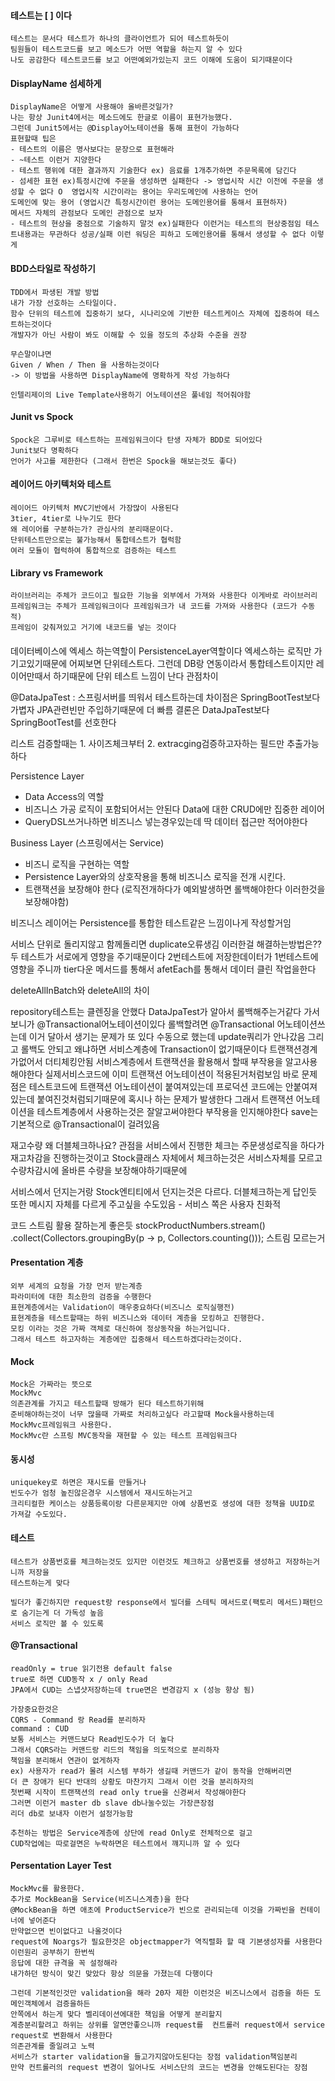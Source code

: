 

#### 테스트는 [ ] 이다
```
테스트는 문서다 테스트가 하나의 클라이언트가 되어 테스트하듯이
팀원들이 테스트코드를 보고 메소드가 어떤 역할을 하는지 알 수 있다
나도 공감한다 테스트코드를 보고 어떤예외가있는지 코드 이해에 도움이 되기때문이다
```


#### DisplayName 섬세하게
```
DisplayName은 어떻게 사용해야 올바른것일가?
나는 항상 Junit4에서는 메소드에도 한글로 이름이 표현가능했다.
그런데 Junit5에서는 @Display어노테이션을 통해 표현이 가능하다
표현할때 팁은
- 테스트의 이름은 명사보다는 문장으로 표현해라
- ~테스트 이런거 지양한다
- 테스트 행위에 대한 결과까지 기술한다 ex) 음료를 1개추가하면 주문목록에 담긴다
- 섬세한 표현 ex)특정시간에 주문을 생성하면 실패한다 -> 영업시작 시간 이전에 주문을 생성할 수 없다 O  영업시작 시간이라는 용어는 우리도메인에 사용하는 언어
도메인에 맞는 용어 (영업시간 특정시간이런 용어는 도메인용어를 통해서 표현하자) 
메서드 자체의 관점보다 도메인 관점으로 보자
- 테스트의 현상을 중점으로 기술하지 말것 ex)실패한다 이런거는 테스트의 현상중점임 테스트내용과는 무관하다 성공/실패 이런 워딩은 피하고 도메인용어를 통해서 생성할 수 없다 이렇게
```


#### BDD스타일로 작성하기
```
TDD에서 파생된 개발 방법
내가 가장 선호하는 스타일이다.
함수 단위의 테스트에 집중하기 보다, 시나리오에 기반한 테스트케이스 자체에 집중하여 테스트하는것이다
개발자가 아닌 사람이 봐도 이해할 수 있을 정도의 추상화 수준을 권장

무슨말이냐면
Given / When / Then 을 사용하는것이다
-> 이 방법을 사용하면 DisplayName에 명확하게 작성 가능하다

인텔리제이의 Live Template사용하기 어노테이션은 풀네임 적어줘야함
```


#### Junit vs Spock
```
Spock은 그루비로 테스트하는 프레임워크이다 탄생 자체가 BDD로 되어있다
Junit보다 명확하다
언어가 사고를 제한한다 (그래서 한번은 Spock을 해보는것도 좋다)
```

#### 레이어드 아키텍처와 테스트
```
레이어드 아키텍처 MVC기반에서 가장많이 사용된다
3tier, 4tier로 나누기도 한다
왜 레이어를 구분하는가? 관심사의 분리때문이다.
단위테스트만으로는 불가능해서 통합테스트가 협럭함
여러 모듈이 협럭하여 통합적으로 검증하는 테스트
```

#### Library vs Framework
```
라이브러리는 주체가 코드이고 필요한 기능을 외부에서 가져와 사용한다 이게바로 라이브러리
프레임워크는 주체가 프레임워크이다 프레임워크가 내 코드를 가져와 사용한다 (코드가 수동적)
프레임이 갖춰져있고 거기에 내코드를 넣는 것이다
```

#### 

데이터베이스에 엑세스 하는역할이 PersistenceLayer역할이다 
엑세스하는 로직만 가기고있기때문에 어찌보면 단위테스트다. 그런데 DB랑 연동이라서 통합테스트이지만 레이어만때서 하기때문에 단위
테스트 느낌이 난다 
관점차이


@DataJpaTest : 스프링서버를 띄워서 테스트하는데 차이점은 SpringBootTest보다 가볍자 JPA관련빈만 주입하기때문에 더 빠름
결론은 DataJpaTest보다 SpringBootTest를 선호한다 

리스트 검증할때는 1. 사이즈체크부터 
2. extracging검증하고자하는 필드만 추출가능하다

Persistence Layer
- Data Access의 역할
- 비즈니스 가공 로직이 포함되어서는 안된다 Data에 대한 CRUD에만 집중한 레이어
- QueryDSL쓰거나하면 비즈니스 넣는경우있는데 딱 데이터 접근만 적어야한다

Business Layer (스프링에서는 Service)
- 비즈니 로직을 구현하는 역할
- Persistence Layer와의 상호작용을 통해 비즈니스 로직을 전개 시킨다.
- 트랜잭션을 보장해야 한다 (로직전개하다가 예외발생하면 롤백해야한다 이러한것을 보장해야함)

비즈니스 레이어는 Persistence를 통합한 테스트같은 느낌이나게 작성할거임


서비스 단위로 돌리지않고 함께돌리면 duplicate오류생김
이러한걸 해결하는방법은?? 두 테스트가 서로에게 영향을 주기때문이다
2번테스트에 저장한데이터가 1번테스트에 영향을 주니까 tier다운 메서드를 통해서 afetEach를 통해서 데이터 클린 작업을한다


deleteAllInBatch와 deleteAll의 차이

repository테스트는 클렌징을 안했다 DataJpaTest가 알아서 롤백해주는거같다 가서보니가 @Transactional어노테이션이있다
롤백할려면 @Transactional 어노테이션쓰는데 이거 달아서 생기는 문제가 또 있다
수동으로 했는데 update쿼리가 안나갔음 그리고 롤백도 안되고 왜냐하면 서비스계층에 Transaction이 없기때문이다 
트랜잭션경계가없어서 더티체킹안됨
서비스계층에서 트랜잭션을 활용해서 할때 부작용을 알고사용해야한다
실제서비스코드에 이미 트랜잭션 어노테이션이 적용된거처럼보임
바로 문제점은 테스트코드에 트랜잭션 어노테이션이 붙여져있는데 프로덕션 코드에는 안붙여져있는데 붙여진것처럼되기때문에
혹시나 하는 문제가 발생한다 그래서 트랜잭션 어노테이션을 테스트계층에서 사용하는것은 잘알고써야한다 부작용을 인지해야한다
save는 기본적으로 @Transactional이 걸려있음





재고수량 왜 더블체크하나요?
관점을 서비스에서 진행한 체크는 주문생성로직을 하다가 재고차감을 진행하는것이고
Stock클래스 자체에서 체크하는것은 서비스자체를 모르고 수량차감시에 올바른 수량을 보장해야하기때문에

서비스에서 던지는거랑 Stock엔티티에서 던지는것은 다르다.
더블체크하는게 답인듯 또한 메시지 자체를 다르게 주고싶을 수도있음 - 서비스 쪽은 사용자 친화적



코드 스트림 활용 잘하는게 좋은듯
        stockProductNumbers.stream()
                .collect(Collectors.groupingBy(p -> p, Collectors.counting()));
스트림 모르는거 



#### Presentation 계층
```
외부 세계의 요청을 가장 먼저 받는계층
파라미터에 대한 최소한의 검증을 수행한다
표현계층에서는 Validation이 매우중요하다(비즈니스 로직실행전)
표현계층을 테스트할때는 하위 비즈니스와 데이터 계층을 모킹하고 진행한다.
모킹 이라는 것은 가짜 객체로 대신하여 정상동작을 하는거입니다.
그래서 테스트 하고자하는 계층에만 집중해서 테스트하겠다라는것이다.
```

#### Mock
```
Mock은 가짜라는 뜻으로 
MockMvc 
의존관계를 가지고 테스트할때 방해가 된다 테스트하기위해
준비해야하는것이 너무 많을때 가짜로 처리하고싶다 라고할때 Mock을사용하는데
MockMvc프레임워크 사용한다.
MockMvc란 스프링 MVC동작을 재현할 수 있는 테스트 프레임워크다

```


#### 동시성
```
uniquekey로 하면은 재시도를 만들거나
빈도수가 엄청 높진않은경우 시스템에서 재시도하는거고
크리티컬한 케이스는 상품등록이랑 다른문제지만 아예 상품번호 생성에 대한 정책을 UUID로 가져갈 수도있다.
```

#### 테스트
```
테스트가 상품번호를 체크하는것도 있지만 이런것도 체크하고 상품번호를 생성하고 저장하는거니까 저장을
테스트하는게 맞다

빌더가 좋긴하지만 request랑 response에서 빌더를 스테틱 메서드로(팩토리 메서드)패턴으로 숨기는게 더 가독성 높음
서비스 로직만 볼 수 있도록 
```

#### @Transactional
```
readOnly = true 읽기전용 default false
true로 하면 CUD동작 x / only Read
JPA에서 CUD는 스냅샷저장하는데 true면은 변경감지 x (성능 향상 됨)

가장중요한것은
CQRS - Command 랑 Read를 분리하자
command : CUD
보통 서비스는 커맨드보다 Read빈도수가 더 높다
그래서 CQRS라는 커맨드랑 리드의 책임을 의도적으로 분리하자
책임을 분리해서 연관이 없게하자
ex) 사용자가 read가 몰려 시스템 부하가 생길때 커맨드가 같이 동작을 안해버리면
더 큰 장애가 된다 반대의 상황도 마찬가지 그래서 이런 것을 분리하자의
첫번째 시작이 트랜잭션의 read only true을 신경써서 작성해야한다
그러면 이런거 master db slave db나눌수있는 가장큰장점
리더 db로 보내자 이런거 설정가능함

추천하는 방법은 Service계층에 상단에 read Only로 전체적으로 걸고
CUD작업에는 따로걸면은 누락하면은 테스트에서 꺠지니까 알 수 있다
```

#### Persentation Layer Test
```
MockMvc를 활용한다.
추가로 MockBean을 Service(비즈니스계층)을 한다
@MockBean을 하면 애초에 ProductService가 빈으로 관리되는데 이것을 가짜빈을 컨테이너에 넣어준다
만약없으면 빈이없다고 나올것이다
request에 Noargs가 필요한것은 objectmapper가 역직렬화 할 때 기본생성자를 사용한다 이런원리 공부하기 한번씩
응답에 대한 규격을 꼭 설정해라
내가하던 방식이 맞긴 맞았다 항상 의문을 가졌는데 다행이다

그런데 기본적인것만 validation을 해라 20자 제한 이런것은 비즈니스에서 검증을 하든 도메인객체에서 검증을하든
안쪽에서 하는게 맞다 벨리데이션에대한 책임을 어떻게 분리할지
계층분리할려고 하위는 상위를 알면안좋으니까 request를  컨트롤러 request에서 service request로 변환해서 사용한다
의존관계를 줄일려고 노력
서비스가 starter validation을 들고가지않아도된다는 장점 validation책임분리
만약 컨트롤러의 request 변경이 일어나도 서비스단의 코드는 변경을 안해도된다는 장점
```
